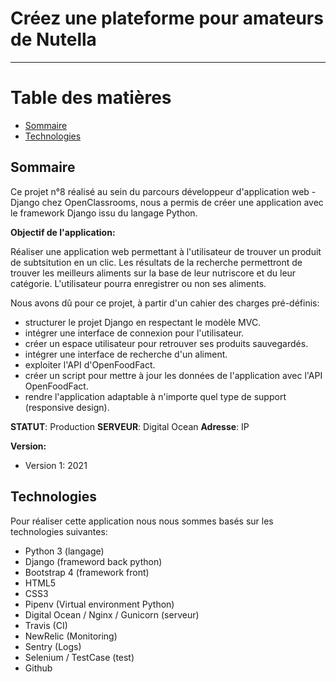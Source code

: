 # Créez une plateforme pour amateurs de Nutella
------------------


# Table des matières

* [Sommaire](#sommaire)
* [Technologies](#technologies)

## Sommaire

Ce projet n°8 réalisé au sein du parcours développeur d'application web - Django chez OpenClassrooms, nous a permis de créer une application avec le framework Django issu du langage Python.

**Objectif de l'application:**

Réaliser une application web permettant à l'utilisateur de trouver un produit de subtsitution en un clic. Les résultats de la recherche permettront de trouver les meilleurs aliments sur la base de leur nutriscore et du leur catégorie. L'utilisateur pourra enregistrer ou non ses aliments.

Nous avons dû pour ce projet, à partir d'un cahier des charges pré-définis:
- structurer le projet Django en respectant le modèle MVC.
- intégrer une interface de connexion pour l'utilisateur.
- créer un espace utilisateur pour retrouver ses produits sauvegardés.
- intégrer une interface de recherche d'un aliment.
- exploiter l'API d'OpenFoodFact.
- créer un script pour mettre à jour les données de l'application avec l'API OpenFoodFact.
- rendre l'application adaptable à n'importe quel type de support (responsive design).


**STATUT**: Production
**SERVEUR**: Digital Ocean
**Adresse**: IP

**Version:**
- Version 1: 2021


## Technologies

Pour réaliser cette application nous nous sommes basés sur les technologies suivantes:
- Python 3 (langage)
- Django (frameword back python)
- Bootstrap 4 (framework front)
- HTML5
- CSS3
- Pipenv (Virtual environment Python)
- Digital Ocean / Nginx / Gunicorn (serveur)
- Travis (CI)
- NewRelic (Monitoring)
- Sentry (Logs)
- Selenium / TestCase (test)
- Github
